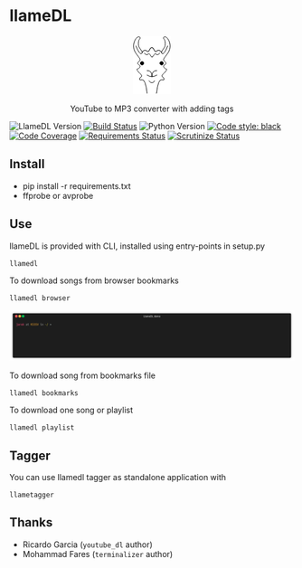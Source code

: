 # llameDL

<p align="center"><img src="/media/logo.png"/></p>
<p align="center">YouTube to MP3 converter with adding tags</p>

![LlameDL Version](https://img.shields.io/badge/llameDL-0.2.0-blue.svg)
[![Build Status](https://travis-ci.org/westscz/llameDL.svg?branch=master)](https://travis-ci.org/westscz/llameDL)
![Python Version](https://img.shields.io/badge/python-3.6%2B-blue.svg)
[![Code style: black](https://img.shields.io/badge/code%20style-black-000000.svg)](https://github.com/ambv/black)
[![Code Coverage](https://scrutinizer-ci.com/g/westscz/llameDL/badges/coverage.png?b=master)](https://scrutinizer-ci.com/g/westscz/llameDL/?branch=master)
[![Requirements Status](https://requires.io/github/westscz/llameDL/requirements.svg?branch=master)](https://requires.io/github/westscz/llameDL/requirements/?branch=master)
[![Scrutinize Status](https://scrutinizer-ci.com/g/westscz/llameDL/badges/quality-score.png?b=master)](https://scrutinizer-ci.com/g/westscz/llameDL/)



## Install
- pip install -r requirements.txt
- ffprobe or avprobe


## Use
llameDL is provided with CLI, installed using entry-points in setup.py

    llamedl

To download songs from browser bookmarks

    llamedl browser 
    
<p align="center"><img src="/media/browser-demo.gif?raw=true"/></p>
    
To download song from bookmarks file

    llamedl bookmarks
    
To download one song or playlist

    llamedl playlist

## Tagger

You can use llamedl tagger as standalone application with

    llametagger

## Thanks

- Ricardo Garcia (`youtube_dl` author)
- Mohammad Fares (`terminalizer` author)